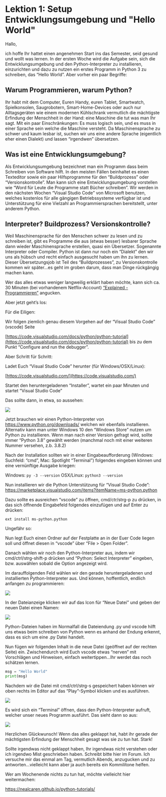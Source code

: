 # Lektion 1: Setup Entwicklungsumgebung und "Hello World"

Hallo,

ich hoffe Ihr hattet einen angenehmen Start ins das Semester, seid gesund und wollt was lernen. In der ersten Woche wird die Aufgabe sein, 
sich die Entwicklungsumgebung und den Python-Interpreter zu installieren, einzurichten und dazu zu nutzen ein erstes Programm in Python 3 
zu schreiben, das “Hello World”. Aber vorher ein paar Begriffe:

## Warum Programmieren, warum Python?

Ihr habt mit dem Computer, Euren Handy, euren Tablet, Smartwatch, Spielkonsolen, Saugrobotern, Smart-Home-Devices oder auch nur 
Alltagsgeräten wie einem modernen Kühlschrank vermutlich die mächtigste Erfindung der Menschheit in der Hand: eine Maschine die 
tut was man Ihr sagt. Mit ein paar Einschränkungen: Es muss logisch sein, und es muss in einer Sprache sein welche die Maschine versteht. 
Da Maschinensprache zu schwer und kaum lesbar ist, suchen wir uns eine andere Sprache (eigentlich eher einen Dialekt) und lassen 
“irgendwen” übersetzen.

## Was ist eine Entwicklungsumgebung?

Als Entwicklungsumgebung bezeichnet man ein Programm dass beim Schreiben von Software hilft. In den meisten Fällen beinhaltet es einen 
Texteditor sowie ein paar Hilfsprogramme für den “Buildprozess” oder “Versionskontrolle”. Man kann sich eine Entwicklungsumgebung vorstellen wie 
“Word für Leute die Programme statt Bücher schreiben”. Wir werden in den nächsten Wochen “Visual Studio Code” von Microsoft benutzen, 
welches kostenlos für alle gängigen Betriebssysteme verfügbar ist und Unterstützung für eine Vielzahl an Programmiersprachen bereitstellt, 
unter anderem Python.

## Interpreter? Buildprozess? Versionskontrolle?

Weil Maschinensprache für den Menschen schwer zu lesen und zu schreiben ist, gibt es Programme die aus (etwas besser) lesbarer Sprache 
dann wieder Maschinensprache erstellen, quasi ein Übersetzer. Sogenannte Interpreter oder Compiler. Python ist dann nur noch ein “Dialekt” 
den wir uns als hübsch und recht einfach ausgesucht haben um ihn zu lernen. Dieser Übersetzungsjob ist Teil des “Buildprozesses”, 
zu Versionskontrolle kommen wir später...es geht im groben darum, dass man Dinge rückgängig machen kann.

Wer das alles etwas weniger langweilig erklärt haben möchte, kann sich ca. 30 Minuten (bei vorhandenem Netflix-Account) [“Explained - Programmieren”](https://help.netflix.com/de/node/23742) angucken. 

Aber jetzt geht’s los:

Für die Eiligen:

Wir folgen ziemlich genau diesem Vorgehen auf der “Visual Studio Code” (vscode) Seite

[https://code.visualstudio.com/docs/python/python-tutorial](https://code.visualstudio.com/docs/python/python-tutorial) bis zu dem Punkt “Configure and run the debugger”.

Aber Schritt für Schritt:

Ladet Euch “Visual Studio Code” herunter (für Windows/OSX/Linux):

[https://code.visualstudio.com/](https://code.visualstudio.com/)

Startet den heruntergeladenen “Installer”, wartet ein paar Minuten und startet “Visual Studio Code”

Das sollte dann, in etwa, so aussehen:

![](<https://code.visualstudio.com/assets/docs/getstarted/tips-and-tricks/welcome_page.png>)

Jetzt brauchen wir einen Python-Interpreter von <https://www.python.org/downloads/> welchen wir ebenfalls installieren. 
Alternativ kann man unter Windows 10 den “Windows Store” nutzen um Python zu installieren. Wenn man nach einer Version gefragt wird, 
sollte immer “Python 3.8” gewählt werden (manchmal noch mit einer weiteren Nummer versehen, z.b. 3.8.2)

Nach der Installation sollten wir in einer Eingabeaufforderung (Windows: Suchfeld: “cmd”, Mac: Spotlight “Terminal”) 
folgendes eingeben können und eine vernünftige Ausgabe kriegen:

Windows: `py -3 --version`
OSX/Linux: `python3 --version`

Nun installieren wir die Python Unterstützung für “Visual Studio Code”: <https://marketplace.visualstudio.com/items?itemName=ms-python.python>

Dazu sollte es ausreichen “vscode” zu öffnen, cmd/ctr/strg-p zu drücken, in das sich öffnende Eingabefeld folgendes einzufügen und auf Enter zu drücken:

`ext install ms-python.python`

Ungefähr so:

Nun legt Euch einen Ordner auf der Festplatte an in der Euer Code liegen soll und öffnet diesen in “vscode” über “File > Open Folder”.

Danach wählen wir noch den Python-Interpreter aus, indem wir cmd/ctrl/strg-shift-p drücken und “Python: Select Interpreter” eingeben, 
bzw. auswählen sobald die Option angezeigt wird.

Im darauffolgenden Feld wählen wir den gerade heruntergeladenen und installierten Python-Interpreter aus. Und können, hoffentlich, 
endlich anfangen zu programmieren:

![](<https://code.visualstudio.com/assets/docs/python/tutorial/toolbar-new-file.png>)

In der Dateianzeige klicken wir auf das Icon für “Neue Datei” und geben der neuen Datei einen Namen:

![](<https://code.visualstudio.com/assets/docs/python/tutorial/hello-py-file-created.png>)

Python-Dateien haben im Normalfall die Dateiendung .py und vscode hilft uns etwas beim schreiben von Python wenn es anhand der Endung
 erkennt, dass es sich um eine .py Datei handelt.

Nun fügen wir folgenden Inhalt in die neue Datei (geöffnet auf der rechten Seite) ein. Zwischendurch wird Euch vscode etwas “nerven” mit Vorschlägen 
und Hinweisen, einfach weitertippen...Ihr werdet das noch schätzen lernen.

```python
msg = "Hello World"
print(msg)
```

Nachdem wir die Datei mit cmd/ctrl/strg-s gespeichert haben können wir oben rechts im Editor auf das “Play”-Symbol klicken und es ausführen. 

![](<https://code.visualstudio.com/assets/docs/python/tutorial/run-python-file-in-terminal-button.png>)

Es wird sich ein “Terminal” öffnen, dass den Python-Interpreter aufruft, welcher unser neues Programm ausführt. Das sieht dann so aus:

![](<https://code.visualstudio.com/assets/docs/python/tutorial/output-in-terminal.png>)

Herzlichen Glückwunsch! Wenn das alles geklappt hat, habt ihr gerade der mächtigsten Erfindung der Menschheit gesagt was sie zu tun hat. 
Stark!

Sollte irgendwas nicht geklappt haben, Ihr irgendwas nicht verstehen oder ich irgendwo Mist geschrieben haben. Schreibt bitte hier im Forum. 
Ich versuche mir das einmal am Tag, vermutlich Abends, anzugucken und zu antworten...vielleicht kann aber ja auch bereits ein Kommilitone helfen.

Wer am Wochenende nichts zu tun hat, möchte vielleicht hier weitermachen:

<https://nealcaren.github.io/python-tutorials/>
